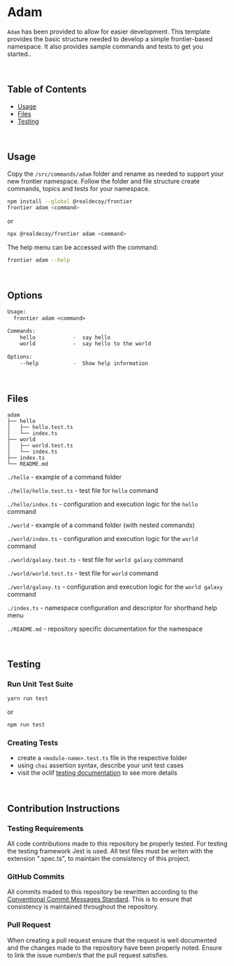 # Adam  

`Adam` has been provided to allow for easier development. This template provides the basic structure needed to develop a simple frontier-based namespace. It also provides sample commands and tests to get you started..

&nbsp; &nbsp; &nbsp;

<!-- custom-toc -->
## Table of Contents

* [Usage](#usage)
* [Files](#files)
* [Testing](#testing)
<!-- custom-tocstop -->

&nbsp;
&nbsp;
&nbsp;

## Usage
<!-- custom-usage -->
Copy the `/src/commands/adam` folder and rename as needed to support your new frontier namespace. Follow the folder and file structure create commands, topics and tests for your namespace.

```bash
npm install --global @realdecoy/frontier
frontier adam <command>
```
or
```bash
npx @realdecoy/frontier adam <command>
```

The help menu can be accessed with the command:

```bash
frontier adam --help
```

&nbsp;
&nbsp;
&nbsp;

<!-- custom-usagestop -->

## Options
```txt
Usage:
  frontier adam <command>

Commands:
    hello            -  say hello
    world            -  say hello to the world
  
Options:
    --help           -  Show help information
```

&nbsp;
&nbsp;
&nbsp;

## Files
```
adam
├── hello
│   ├── hello.test.ts
│   └── index.ts
├── world
│   ├── world.test.ts
│   └── index.ts
├── index.ts
└── README.md
```

`./hello` - example of a command folder

`./hello/hello.test.ts` - test file for `hello` command

`./hello/index.ts` - configuration and execution logic for the `hello` command

`./world` - example of a command folder (with nested commands)

`./world/index.ts` - configuration and execution logic for the `world` command

`./world/galaxy.test.ts` - test file for `world galaxy` command

`./world/world.test.ts` - test file for `world` command

`./world/galaxy.ts` - configuration and execution logic for the `world galaxy` command

`./index.ts` - namespace configuration and descriptor for shorthand help menu

`./README.md` - repository specific documentation for the namespace

&nbsp;
&nbsp;
&nbsp;

## Testing

### Run Unit Test Suite
```bash
yarn run test
```
or
```bash
npm run test
```

### Creating Tests
- create a ```<module-name>.test.ts``` file in the respective folder
- using ```chai``` assertion syntax, describe your unit test cases
- visit the oclif [testing documentation](https://oclif.io/docs/testing) to see more details

&nbsp; &nbsp; &nbsp;

## Contribution Instructions 
### Testing Requirements
All code contributions made to this repository be properly tested. For testing the testing framework Jest is used. All test files must be writen with the extension ".spec.ts", to maintain the consistency of this project.

### GitHub Commits 
All commits maded to this repository be rewritten according to the [Conventional Commit Messages Standard](https://gist.github.com/qoomon/5dfcdf8eec66a051ecd85625518cfd13). This is to ensure that consistency is maintained throughout the repository. 

### Pull Request
When creating a pull request ensure that the request is well documented and the changes made to the repository have been properly noted. Ensure to link the issue number/s that the pull request satisfies.
